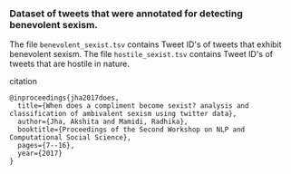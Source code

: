 ### Dataset of tweets that were annotated for detecting benevolent sexism.

The file `benevolent_sexist.tsv` contains Tweet ID's of tweets that exhibit benevolent sexism.
The file `hostile_sexist.tsv` contains Tweet ID's of tweets that are hostile in nature. 

citation
```
@inproceedings{jha2017does,
  title={When does a compliment become sexist? analysis and classification of ambivalent sexism using twitter data},
  author={Jha, Akshita and Mamidi, Radhika},
  booktitle={Proceedings of the Second Workshop on NLP and Computational Social Science},
  pages={7--16},
  year={2017}
}
```
